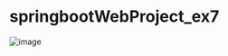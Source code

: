 # springbootWebProject_ex7

![image](https://user-images.githubusercontent.com/46955032/181380846-880731db-eb9d-4ca1-af0b-906344d6189c.png)
